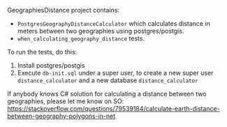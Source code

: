 GeographiesDistance project contains:
* `PostgresGeographyDistanceCalculator` which calculates
distance in meters between two geographies using postgres/postgis. 
* ``when_calculating_geography_distance`` tests.

To run the tests, do this:
1. Install postgres/postgis
2. Execute `db-init.sql` under a super user, to create a new super user `distance_calculator` and a new database `distance_calculator`

If anybody knows C# solution for calculating a distance between two geographies, please let me know on 
SO: https://stackoverflow.com/questions/79539184/calculate-earth-distance-between-geography-polygons-in-net
